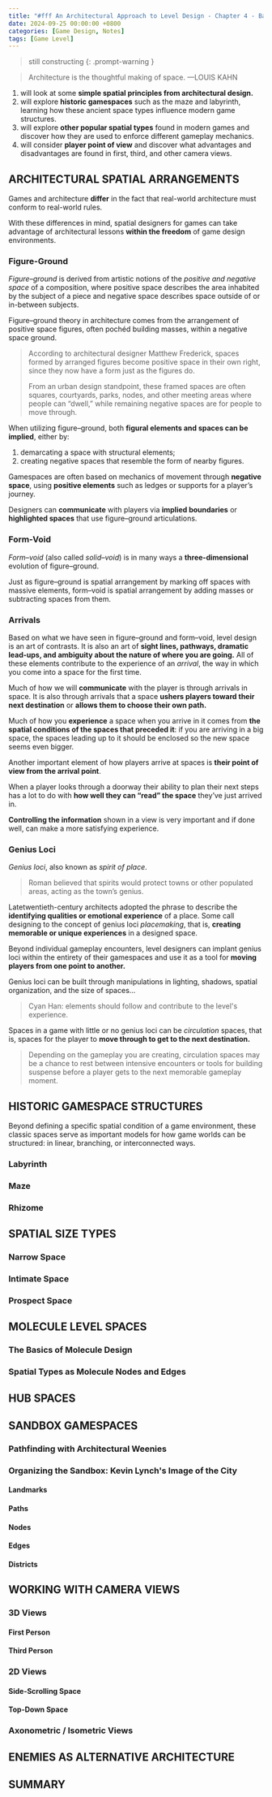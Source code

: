 ```yaml
---
title: "#fff An Architectural Approach to Level Design - Chapter 4 - Basic Gamespaces"
date: 2024-09-25 00:00:00 +0800
categories: [Game Design, Notes]
tags: [Game Level]
---
```


> still constructing
{: .prompt-warning }

> Architecture is the thoughtful making of space. —LOUIS KAHN

1. will look at some **simple spatial principles from architectural design.**
2. will explore **historic gamespaces** such as the maze and labyrinth, learning how these ancient space types influence modern game structures.
3. will explore **other popular spatial types** found in modern games and discover how they are used to enforce different gameplay mechanics.
4. will consider **player point of view** and discover what advantages and disadvantages are found in first, third, and other camera views.

## ARCHITECTURAL SPATIAL ARRANGEMENTS
Games and architecture **differ** in the fact that real-world architecture must conform to real-world rules.

With these differences in mind, spatial designers for games can take advantage of architectural lessons **within the freedom** of game design environments.

### Figure-Ground
*Figure–ground* is derived from artistic notions of the *positive and negative space* of a composition, where positive space describes the area inhabited by the subject of a piece and negative space describes space outside of or in-between subjects.

Figure–ground theory in architecture comes from the arrangement of positive space figures, often pochéd building masses, within a negative space ground.

> According to architectural designer Matthew Frederick, spaces formed by arranged figures become positive space in their own right, since they now have a form just as the figures do.
>
> From an urban design standpoint, these framed spaces are often squares, courtyards, parks, nodes, and other meeting areas where people can “dwell,” while remaining negative spaces are for people to move through.

When utilizing figure–ground, both **figural elements and spaces can be implied**, either by:
1. demarcating a space with structural elements;
2. creating negative spaces that resemble the form of nearby figures.

Gamespaces are often based on mechanics of movement through **negative space**, using **positive elements** such as ledges or supports for a player’s journey.

Designers can **communicate** with players via **implied boundaries** or **highlighted spaces** that use figure–ground articulations.

### Form-Void
*Form–void* (also called *solid–void*) is in many ways a **three-dimensional** evolution of figure–ground.

Just as figure–ground is spatial arrangement by marking off spaces with massive elements, form–void is spatial arrangement by adding masses or subtracting spaces from them.

### Arrivals
Based on what we have seen in figure–ground and form–void, level design is an art of contrasts. It is also an art of **sight lines, pathways, dramatic lead-ups, and ambiguity about the nature of where you are going.** All of these elements contribute to the experience of an *arrival*, the way in which you come into a space for the first time.

Much of how we will **communicate** with the player is through arrivals in space. It is also through arrivals that a space **ushers players toward their next destination** or **allows them to choose their own path.**

Much of how you **experience** a space when you arrive in it comes from **the spatial conditions of the spaces that preceded it**: if you are arriving in a big space, the spaces leading up to it should be enclosed so the new space seems even bigger.

Another important element of how players arrive at spaces is **their point of view from the arrival point**.

When a player looks through a doorway their ability to plan their next steps has a lot to do with **how well they can “read” the space** they’ve just arrived in.

**Controlling the information** shown in a view is very important and if done well, can make a more satisfying experience.

### Genius Loci
*Genius loci*, also known as *spirit of place*.

> Roman believed that spirits would protect towns or other populated areas, acting as the town’s genius.

Latetwentieth-century architects adopted the phrase to describe the **identifying qualities or emotional experience** of a place. Some call designing to the concept of genius loci *placemaking*, that is, **creating memorable or unique experiences** in a designed space.

Beyond individual gameplay encounters, level designers can implant genius loci within the entirety of their gamespaces and use it as a tool for **moving players from one point to another.**

Genius loci can be built through manipulations in lighting, shadows, spatial organization, and the size of spaces...

> Cyan Han: elements should follow and contribute to the level's experience.

Spaces in a game with little or no genius loci can be *circulation* spaces, that is, spaces for the player to **move through to get to the next destination.**

> Depending on the gameplay you are creating, circulation spaces may be a chance to rest between intensive encounters or tools for building suspense before a player gets to the next memorable gameplay moment.

## HISTORIC GAMESPACE STRUCTURES
Beyond defining a specific spatial condition of a game environment, these classic spaces serve as important models for how game worlds can be structured: in linear, branching, or interconnected ways.

### Labyrinth

### Maze

### Rhizome

## SPATIAL SIZE TYPES

### Narrow Space

### Intimate Space

### Prospect Space

## MOLECULE LEVEL SPACES

### The Basics of Molecule Design

### Spatial Types as Molecule Nodes and Edges

## HUB SPACES

## SANDBOX GAMESPACES

### Pathfinding with Architectural Weenies

### Organizing the Sandbox: Kevin Lynch's Image of the City

#### Landmarks

#### Paths

#### Nodes

#### Edges

#### Districts

## WORKING WITH CAMERA VIEWS

### 3D Views

#### First Person

#### Third Person

### 2D Views

#### Side-Scrolling Space

#### Top-Down Space

### Axonometric / Isometric Views

## ENEMIES AS ALTERNATIVE ARCHITECTURE

## SUMMARY